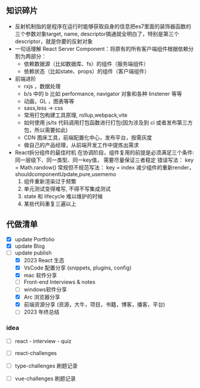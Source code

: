 
## 知识碎片
- 反射机制指的是程序在运行时能够获取自身的信息把es7里面的装饰器函数的三个参数对象target, name, descriptor搞通就全明白了，特别是第三个descriptor，就是你要的反射对象
- 一句话理解 React Server Component：将原有的所有客户端组件根据依赖分割为两部分：
    - 依赖数据源（比如数据库、fs）的组件（服务端组件）
    - 依赖状态（比如state、props）的组件（客户端组件）
- 前端进阶
    - rxjs ，数据处理
    - b/s 中的 b 比如 performance, navigator 对象和各种 linstener 等等
    - 动画，GL ，图表等等
    - sass,less -> css
    - 常用打包构建工具原理, rollup,webpack,vite
    - 如何使用 js/ts 代码调用打包函数进行打包(因为涉及到 ci 或者发布第三方包，所以需要如此)
    - CDN 图床工具，前端配置化中心，发布平台，按需灰度
    - 做自己的产品经理，从前端开发工作中提炼出需求
- React拆分组件的最佳时机
	在协调阶段，组件复用的前提是必须满足三个条件: 同一层级下、同一类型、同一key值， 需要尽量保证三者稳定 错误写法： key = Math.randow() 常规但不规范写法： key = index 减少组件的重新render， shouldcomponentUpdate,pure,usememo
  1. 组件重新渲染过于频繁
  2. 单元测试变得难写, 不得不写集成测试
  3. state 和 lifecycle 难以维护的时候
  4. 某些代码重复三遍以上
## 代做清单

- [x] update Portfolio
- [x] update Blog
- [ ] update publish
	- [x] 2023 React 生态
	- [x] VsCode 配置分享 (snippets, plugins, config)
	- [x] mac 软件分享
	- [ ] Front-end Interviews & notes
	- [ ] windows软件分享
	- [x]  Arc 浏览器分享
	- [x] 前端资源分享 (资源，大牛，项目，书籍，博客，播客，平台)
	- [ ]  2023 年终总结

### idea
- [ ] react - interview - quiz
- [ ] react-challenges 
- [ ] type-challenges 刷题记录
- [ ] vue-challenges 刷题记录


